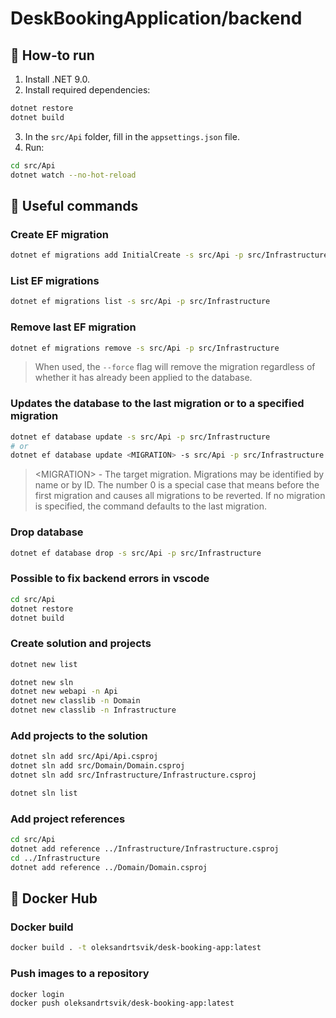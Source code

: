 # DeskBookingApplication/backend

## 🚀 How-to run

1. Install .NET 9.0.
2. Install required dependencies:

```sh
dotnet restore
dotnet build
```

3. In the `src/Api` folder, fill in the `appsettings.json` file.
4. Run:

```sh
cd src/Api
dotnet watch --no-hot-reload
```

## 💾 Useful commands

### Create EF migration

```sh
dotnet ef migrations add InitialCreate -s src/Api -p src/Infrastructure
```

### List EF migrations

```sh
dotnet ef migrations list -s src/Api -p src/Infrastructure
```

### Remove last EF migration

```sh
dotnet ef migrations remove -s src/Api -p src/Infrastructure
```

> When used, the `--force` flag will remove the migration regardless of whether it has already been applied to the database.

### Updates the database to the last migration or to a specified migration

```sh
dotnet ef database update -s src/Api -p src/Infrastructure
# or
dotnet ef database update <MIGRATION> -s src/Api -p src/Infrastructure
```

> \<MIGRATION\> - The target migration. Migrations may be identified by name or by ID. The number 0 is a special case that means before the first migration and causes all migrations to be reverted. If no migration is specified, the command defaults to the last migration.

### Drop database

```sh
dotnet ef database drop -s src/Api -p src/Infrastructure
```

### Possible to fix backend errors in vscode

```sh
cd src/Api
dotnet restore
dotnet build
```

### Сreate solution and projects

```sh
dotnet new list

dotnet new sln
dotnet new webapi -n Api
dotnet new classlib -n Domain
dotnet new classlib -n Infrastructure
```

### Add projects to the solution

```sh
dotnet sln add src/Api/Api.csproj
dotnet sln add src/Domain/Domain.csproj
dotnet sln add src/Infrastructure/Infrastructure.csproj

dotnet sln list
```

### Add project references

```sh
cd src/Api
dotnet add reference ../Infrastructure/Infrastructure.csproj
cd ../Infrastructure
dotnet add reference ../Domain/Domain.csproj
```

## 🚢 Docker Hub

### Docker build

```sh
docker build . -t oleksandrtsvik/desk-booking-app:latest
```

### Push images to a repository

```sh
docker login
docker push oleksandrtsvik/desk-booking-app:latest
```
